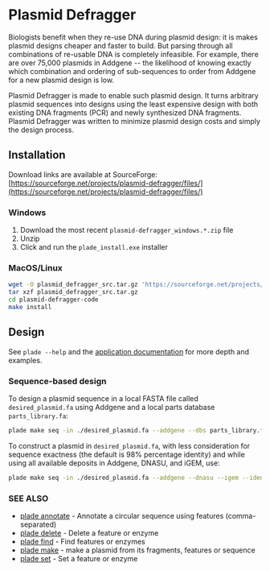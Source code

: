 # Plasmid Defragger

Biologists benefit when they re-use DNA during plasmid design: it is makes plasmid designs cheaper and faster to build. But parsing through all combinations of re-usable DNA is completely infeasible. For example, there are over 75,000 plasmids in Addgene -- the likelihood of knowing exactly which combination and ordering of sub-sequences to order from Addgene for a new plasmid design is low.

Plasmid Defragger is made to enable such plasmid design. It turns arbitrary plasmid sequences into designs using the least expensive design with both existing DNA fragments (PCR) and newly synthesized DNA fragments. Plasmid Defragger was written to minimize plasmid design costs and simply the design process.

## Installation

Download links are available at SourceForge: [https://sourceforge.net/projects/plasmid-defragger/files/](https://sourceforge.net/projects/plasmid-defragger/files/)

### Windows

1. Download the most recent `plasmid-defragger_windows.*.zip` file
2. Unzip
3. Click and run the `plade_install.exe` installer

### MacOS/Linux

```bash
wget -O plasmid_defragger_src.tar.gz 'https://sourceforge.net/projects/plasmid-defragger/files/plasmid_defragger_src_0.1.0.tar.gz/download'
tar xzf plasmid_defragger_src.tar.gz
cd plasmid-defragger-code
make install
```

## Design

See `plade --help` and the [application documentation](https://jjtimmons.github.io/plade/) for more depth and examples.

### Sequence-based design

To design a plasmid sequence in a local FASTA file called `desired_plasmid.fa` using Addgene and a local parts database `parts_library.fa`:

```bash
plade make seq -in ./desired_plasmid.fa --addgene --dbs parts_library.fa
```

To construct a plasmid in `desired_plasmid.fa`, with less consideration for sequence exactness (the default is 98% percentage identity) and while using all available deposits in Addgene, DNASU, and iGEM, use:

```bash
plade make seq -in ./desired_plasmid.fa --addgene --dnasu --igem --identity 94
```

### SEE ALSO

- [plade annotate](plade_annotate.md) - Annotate a circular sequence using features (comma-separated)
- [plade delete](plade_delete.md) - Delete a feature or enzyme
- [plade find](plade_find.md) - Find features or enzymes
- [plade make](plade_make.md) - make a plasmid from its fragments, features or sequence
- [plade set](plade_set.md) - Set a feature or enzyme
